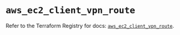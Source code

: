 # `aws_ec2_client_vpn_route`

Refer to the Terraform Registry for docs: [`aws_ec2_client_vpn_route`](https://registry.terraform.io/providers/hashicorp/aws/6.0.0/docs/resources/ec2_client_vpn_route).
